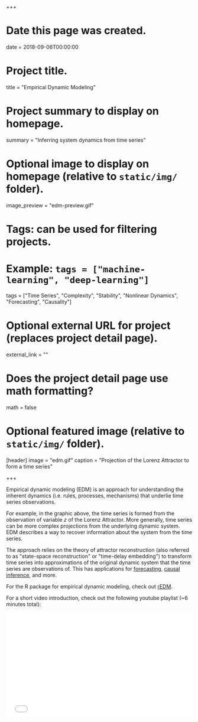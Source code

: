 +++
# Date this page was created.
date = 2018-09-06T00:00:00

# Project title.
title = "Empirical Dynamic Modeling"

# Project summary to display on homepage.
summary = "Inferring system dynamics from time series"

# Optional image to display on homepage (relative to `static/img/` folder).
image_preview = "edm-preview.gif"

# Tags: can be used for filtering projects.
# Example: `tags = ["machine-learning", "deep-learning"]`
tags = ["Time Series", "Complexity", "Stability", "Nonlinear Dynamics", "Forecasting", "Causality"]

# Optional external URL for project (replaces project detail page).
external_link = ""

# Does the project detail page use math formatting?
math = false

# Optional featured image (relative to `static/img/` folder).
[header]
image = "edm.gif"
caption = "Projection of the Lorenz Attractor to form a time series"

+++

Empirical dynamic modeling (EDM) is an approach for understanding the inherent dynamics (i.e. rules, processes, mechanisms) that underlie time series observations.

For example, in the graphic above, the time series is formed from the observation of variable $z$ of the Lorenz Attractor. More generally, time series can be more complex projections from the underlying dynamic system. EDM describes a way to recover information about the system from the time series.

The approach relies on the theory of attractor reconstruction (also referred to as "state-space reconstruction" or "time-delay embedding") to transform time series into approximations of the original dynamic system that the time series are observations of. This has applications for [forecasting](/project/forecasting/), [causal inference](/project/causality/), and more.

For the R package for empirical dynamic modeling, check out [rEDM](https://github.com/ha0ye/rEDM).

For a short video introduction, check out the following youtube playlist (~6 minutes total):
<div style="position: relative; padding-bottom: 56.25%; height: 0; overflow: hidden;">
  <iframe src="//www.youtube.com/embed/videoseries\?list=PL-SSmlAMhY3bnogGTe2tf7hpWpl508pZZ" style="position: absolute; top: 0; left: 0; width: 100%; height: 100%; border:0;" allowfullscreen title="YouTube Video"></iframe>
</div>